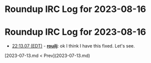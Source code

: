 # Roundup IRC Log for 2023-08-16 #
# Roundup IRC Log for 2023-08-16
* <a href="#22:13.07" id="22:13.07">22:13.07 (EDT)</a> - __[rouilj](https://github.com/rouilj)__: ok I think I have this fixed. Let's see.

<div class="inpage-footer">
[2023-07-13.md < Prev](2023-07-13.md)
</div>
